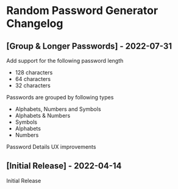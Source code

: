 # Random Password Generator Changelog

## [Group & Longer Passwords] - 2022-07-31

Add support for the following password length

- 128 characters
- 64 characters
- 32 characters

Passwords are grouped by following types

- Alphabets, Numbers and Symbols
- Alphabets & Numbers
- Symbols
- Alphabets
- Numbers

Password Details UX improvements

## [Initial Release] - 2022-04-14

Initial Release
